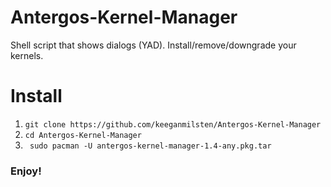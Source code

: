 # Antergos-Kernel-Manager

Shell script that shows dialogs (YAD). Install/remove/downgrade your kernels.

# Install

1.  `git clone https://github.com/keeganmilsten/Antergos-Kernel-Manager`
2. `cd Antergos-Kernel-Manager`
3. ` sudo pacman -U antergos-kernel-manager-1.4-any.pkg.tar`

### Enjoy!
